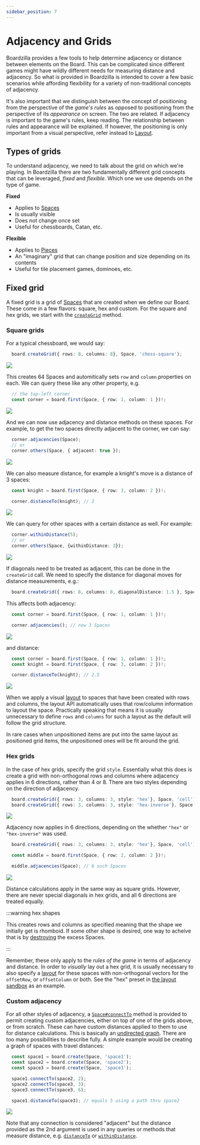 ```yaml
---
sidebar_position: 7
---
```


# Adjacency and Grids

Boardzilla provides a few tools to help determine adjacency or distance between
elements on the Board. This can be complicated since different games might have
wildly different needs for measuring distance and adjacency. So what is provided
in Boardzilla is intended to cover a few basic scenarios while affording
flexibility for a variety of non-traditional concepts of adjacency.

It's also important that we distinguish between the concept of positioning from
the perspective of the _game's rules_ as opposed to positioning from the
perspective of its _appearance_ on screen. The two are related. If adjacency is
important to the game's rules, keep reading. The relationship between rules and
appearance will be explained. If however, the positioning is only important from
a visual perspective, refer instead to [Layout](../ui/layout).

## Types of grids

To understand adjacency, we need to talk about the grid on which we're
playing. In Boardzilla there are two fundamentally different grid concepts that
can be leveraged, _fixed_ and _flexible_. Which one we use depends on the type
of game.

**Fixed**
- Applies to [Spaces](core-concepts#space)
- Is usually visible
- Does not change once set
- Useful for chessboards, Catan, etc.

**Flexible**
- Applies to [Pieces](core-concepts#piece)
- An "imaginary" grid that can change position and size depending on its contents
- Useful for tile placement games, dominoes, etc.

## Fixed grid

A fixed grid is a grid of [Spaces](../api/classes/Space) that are created when
we define our Board. These come in a few flavors: square, hex and custom. For
the square and hex grids, we start with the
[`createGrid`](../api/classes/Space#creategrid) method.

### Square grids

For a typical chessboard, we would say:

```ts
  board.createGrid({ rows: 8, columns: 8}, Space, 'chess-square');
```

<div style="textAlign: center; width: 30%"><img src="/img/chess.svg"/></div>

This creates 64 Spaces and automitically sets `row` and `column` properties on
each. We can query these like any other property, e.g.

```ts
  // the top-left corner
  const corner = board.first(Space, { row: 1, column: 1 })!;
```

<div style="textAlign: center; width: 30%"><img src="/img/chess2.svg"/></div>

And we can now use adjacency and distance methods on these spaces. For example,
to get the two spaces directly adjacent to the corner, we can say:

```ts
  corner.adjacencies(Space);
  // or
  corner.others(Space, { adjacent: true });
```

<div style="textAlign: center; width: 30%"><img src="/img/chess3.svg"/></div>

We can also measure distance, for example a knight's move is a distance of 3
spaces:

```ts
  const knight = board.first(Space, { row: 3, column: 2 })!;

  corner.distanceTo(knight); // 3
```

<div style="textAlign: center; width: 30%"><img src="/img/chess4.svg"/></div>

We can query for other spaces with a certain distance as well. For example:

```ts
  corner.withinDistance(5);
  // or
  corner.others(Space, {withinDistance: 3});
```

<div style="textAlign: center; width: 30%"><img src="/img/chess5.svg"/></div>

If diagonals need to be treated as adjacent, this can be done in the
`createGrid` call. We need to specify the distance for diagonal moves for
distance measurements, e.g.:

```ts
  board.createGrid({ rows: 8, columns: 8, diagonalDistance: 1.5 }, Space, 'square');
```

This affects both adjacency:

```ts
  const corner = board.first(Space, { row: 1, column: 1 })!;

  corner.adjacencies(); // now 3 Spaces
```

<div style="textAlign: center; width: 30%"><img src="/img/chess7.svg"/></div>

and distance:

```ts
  const corner = board.first(Space, { row: 1, column: 1 })!;
  const knight = board.first(Space, { row: 3, column: 2 })!;

  corner.distanceTo(knight); // 2.5
```

<div style="textAlign: center; width: 30%"><img src="/img/chess6.svg"/></div>

When we apply a visual [layout](../ui/layout) to spaces that have been created
with rows and columns, the layout API automatically uses that row/column
information to layout the space. Practically speaking that means it is usually
unnecessary to define `rows` and `columns` for such a layout as the default will
follow the grid structure.

In rare cases when unpositioned items are put into the same layout as positioned
grid items, the unpositioned ones will be fit around the grid.

### Hex grids

In the case of hex grids, specify the grid `style`. Essentially what this does
is create a grid with non-orthogonal rows and columns where adjacency applies in
6 directions, rather than 4 or 8. There are two styles depending on the
direction of adjacency.

```ts
  board.createGrid({ rows: 3, columns: 3, style: 'hex'}, Space, 'cell');
  board.createGrid({ rows: 3, columns: 3, style: 'hex-inverse'}, Space, 'cell');
```

<div style="textAlign: center; width: 100%"><img src="/img/hex.svg"/></div>

Adjacency now applies in 6 directions, depending on the whether `"hex"` or
`"hex-inverse"` was used.

```ts
  board.createGrid({ rows: 3, columns: 3, style: 'hex'}, Space, 'cell');

  const middle = board.first(Space, { row: 2, column: 2 })!;

  middle.adjacencies(Space); // 6 such Spaces
```

<div style="textAlign: center; width: 30%"><img src="/img/hex2.svg"/></div>

Distance calculations apply in the same way as square grids. However, there are
never special diagonals in hex grids, and all 6 directions are treated equally.

:::warning hex shapes

This creates rows and columns as specified meaning that the shape we initially
get is rhomboid. If some other shape is desired, one way to acheive that is by
[destroying](../api/classes/GameElement#destroy) the excess Spaces.

:::

Remember, these only apply to the _rules of the game_ in terms of adjacency and
distance. In order to _visually_ lay out a hex grid, it is usually necessary to
also specify a [layout](../ui/layout) for these spaces with non-orthogonal
vectors for the `offsetRow`, or `offsetColumn` or both. See the "hex" preset in
[the layout sandbox](../ui/layout-sandbox) as an example.

### Custom adjacency

For all other styles of adjacency, a
[`Space#connectTo`](../classes/Space#connectto) method is provided to permit
creating custom adjacencies, either on top of one of the grids above, or from
scratch. These can have custom distances applied to them to use for distance
calculations. This is basically an [undirected
graph](https://en.wikipedia.org/wiki/Graph_(discrete_mathematics)). There are
too many possibilities to describe fully. A simple example would be creating a
graph of spaces with travel distances:

```ts
  const space1 = board.create(Space, 'space1');
  const space2 = board.create(Space, 'space2');
  const space3 = board.create(Space, 'space3');

  space1.connectTo(space2, 2);
  space2.connectTo(space3, 3);
  space3.connectTo(space3, 6);

  space1.distanceTo(space3); // equals 5 using a path thru space2
```

<div style="textAlign: center; width: 30%"><img src="/img/connect-to.svg"/></div>

Note that any connection is considered "adjacent" but the distance provided as
the 2nd argument is used in any queries or methods that measure distance, e.g.
[`distanceTo`](../api/classes/Space#distanceto) or
[`withinDistance`](../api/classes/Space#withindistance).
